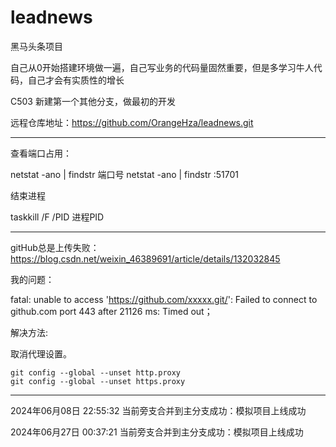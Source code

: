 # leadnews
黑马头条项目

自己从0开始搭建环境做一遍，自己写业务的代码量固然重要，但是多学习牛人代码，自己才会有实质性的增长

C503 新建第一个其他分支，做最初的开发

远程仓库地址：https://github.com/OrangeHza/leadnews.git

-----
查看端口占用：

netstat -ano | findstr 端口号
netstat -ano | findstr :51701

结束进程

taskkill /F /PID 进程PID


----
gitHub总是上传失败： https://blog.csdn.net/weixin_46389691/article/details/132032845

我的问题：

fatal: unable to access 'https://github.com/xxxxx.git/': Failed to connect to github.com port 443 after 21126 ms: Timed out；

解决方法:

取消代理设置。

```git
git config --global --unset http.proxy
git config --global --unset https.proxy
```
-------
2024年06月08日 22:55:32
当前旁支合并到主分支成功：模拟项目上线成功


2024年06月27日 00:37:21
当前旁支合并到主分支成功：模拟项目上线成功